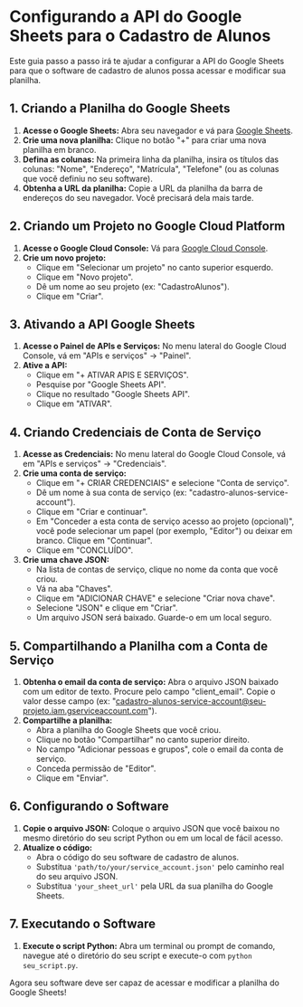 # Configurando a API do Google Sheets para o Cadastro de Alunos

Este guia passo a passo irá te ajudar a configurar a API do Google Sheets para que o software de cadastro de alunos possa acessar e modificar sua planilha.

## 1. Criando a Planilha do Google Sheets

1.  **Acesse o Google Sheets:** Abra seu navegador e vá para [Google Sheets](https://sheets.google.com/).
2.  **Crie uma nova planilha:** Clique no botão "+" para criar uma nova planilha em branco.
3.  **Defina as colunas:** Na primeira linha da planilha, insira os títulos das colunas: "Nome", "Endereço", "Matrícula", "Telefone" (ou as colunas que você definiu no seu software).
4.  **Obtenha a URL da planilha:** Copie a URL da planilha da barra de endereços do seu navegador. Você precisará dela mais tarde.

## 2. Criando um Projeto no Google Cloud Platform

1.  **Acesse o Google Cloud Console:** Vá para [Google Cloud Console](https://console.cloud.google.com/).
2.  **Crie um novo projeto:**
    * Clique em "Selecionar um projeto" no canto superior esquerdo.
    * Clique em "Novo projeto".
    * Dê um nome ao seu projeto (ex: "CadastroAlunos").
    * Clique em "Criar".

## 3. Ativando a API Google Sheets

1.  **Acesse o Painel de APIs e Serviços:** No menu lateral do Google Cloud Console, vá em "APIs e serviços" -> "Painel".
2.  **Ative a API:**
    * Clique em "+ ATIVAR APIS E SERVIÇOS".
    * Pesquise por "Google Sheets API".
    * Clique no resultado "Google Sheets API".
    * Clique em "ATIVAR".

## 4. Criando Credenciais de Conta de Serviço

1.  **Acesse as Credenciais:** No menu lateral do Google Cloud Console, vá em "APIs e serviços" -> "Credenciais".
2.  **Crie uma conta de serviço:**
    * Clique em "+ CRIAR CREDENCIAIS" e selecione "Conta de serviço".
    * Dê um nome à sua conta de serviço (ex: "cadastro-alunos-service-account").
    * Clique em "Criar e continuar".
    * Em "Conceder a esta conta de serviço acesso ao projeto (opcional)", você pode selecionar um papel (por exemplo, "Editor") ou deixar em branco. Clique em "Continuar".
    * Clique em "CONCLUÍDO".
3.  **Crie uma chave JSON:**
    * Na lista de contas de serviço, clique no nome da conta que você criou.
    * Vá na aba "Chaves".
    * Clique em "ADICIONAR CHAVE" e selecione "Criar nova chave".
    * Selecione "JSON" e clique em "Criar".
    * Um arquivo JSON será baixado. Guarde-o em um local seguro.

## 5. Compartilhando a Planilha com a Conta de Serviço

1.  **Obtenha o email da conta de serviço:** Abra o arquivo JSON baixado com um editor de texto. Procure pelo campo "client\_email". Copie o valor desse campo (ex: "cadastro-alunos-service-account@seu-projeto.iam.gserviceaccount.com").
2.  **Compartilhe a planilha:**
    * Abra a planilha do Google Sheets que você criou.
    * Clique no botão "Compartilhar" no canto superior direito.
    * No campo "Adicionar pessoas e grupos", cole o email da conta de serviço.
    * Conceda permissão de "Editor".
    * Clique em "Enviar".

## 6. Configurando o Software

1.  **Copie o arquivo JSON:** Coloque o arquivo JSON que você baixou no mesmo diretório do seu script Python ou em um local de fácil acesso.
2.  **Atualize o código:**
    * Abra o código do seu software de cadastro de alunos.
    * Substitua `'path/to/your/service_account.json'` pelo caminho real do seu arquivo JSON.
    * Substitua `'your_sheet_url'` pela URL da sua planilha do Google Sheets.

## 7. Executando o Software

1.  **Execute o script Python:** Abra um terminal ou prompt de comando, navegue até o diretório do seu script e execute-o com `python seu_script.py`.

Agora seu software deve ser capaz de acessar e modificar a planilha do Google Sheets!